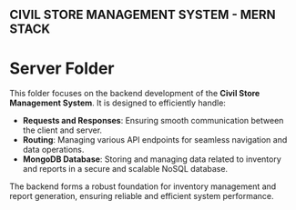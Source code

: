 ## CIVIL STORE MANAGEMENT SYSTEM - MERN STACK
# Server Folder  

This folder focuses on the backend development of the **Civil Store Management System**. It is designed to efficiently handle:  

- **Requests and Responses**: Ensuring smooth communication between the client and server.  
- **Routing**: Managing various API endpoints for seamless navigation and data operations.  
- **MongoDB Database**: Storing and managing data related to inventory and reports in a secure and scalable NoSQL database.  

The backend forms a robust foundation for inventory management and report generation, ensuring reliable and efficient system performance.  

